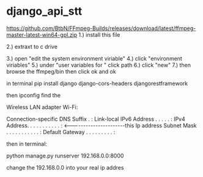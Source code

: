 # django_api_stt

https://github.com/BtbN/FFmpeg-Builds/releases/download/latest/ffmpeg-master-latest-win64-gpl.zip
1.) install this file

2.) extraxt to c drive

3.) open "edit the system environment viriable"
4.) click "environment viriables"
5.) under "user variables for " click path
6.) click "new"
7.) then browse the ffmpeg/bin then click ok and ok

in terminal
pip install django django-cors-headers djangorestframework

then ipconfig find the

Wireless LAN adapter Wi-Fi:

   Connection-specific DNS Suffix  . :
   Link-local IPv6 Address . . . . . : 
   IPv4 Address. . . . . . . . . . . :  <----------------------this Ip address
   Subnet Mask . . . . . . . . . . . : 
   Default Gateway . . . . . . . . . : 
                                       

then in terminal:

python manage.py runserver 192.168.0.0:8000

change the 192.168.0.0 into your real ip addres
